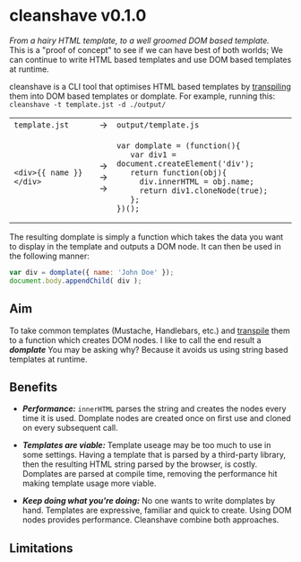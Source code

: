 # cleanshave v0.1.0
_From a hairy HTML template, to a well groomed DOM based template._  
This is a "proof of concept" to see if we can have best of both worlds; We can continue to write HTML based templates and use DOM based templates at runtime.

cleanshave is a CLI tool that optimises HTML based templates by [transpiling](http://en.wikipedia.org/wiki/Source-to-source_compiler) them into DOM based templates or domplate.
For example, running this:  
`cleanshave -t template.jst -d ./output/`

<table>
<tr><td><code>template.jst</code></td><td>&rarr;</td><td><code>output/template.js</code></td></tr>
<tr>
<td>
<pre>
<code>&lt;div&gt;{{ name }}&lt;/div&gt;</code>
</pre>
</td>
<td>&rarr;<br />&rarr;<br />&rarr;<br /></td>
<td>
<pre>
<code>var domplate = (function(){
   var div1 = document.createElement('div');
   return function(obj){
     div.innerHTML = obj.name;
     return div1.cloneNode(true);
   };
})();</code>
</pre>
</td>
</tr>
</table>

The resulting domplate is simply a function which takes the data you want to display in the template and outputs a DOM node. It can then be used in the following manner:

```javascript 
var div = domplate({ name: 'John Doe' });
document.body.appendChild( div );
``` 

## Aim
To take common templates (Mustache, Handlebars, etc.) and [transpile](http://en.wikipedia.org/wiki/Source-to-source_compiler) them to a function which creates DOM nodes. I like to call the end result a ***domplate***
You may be asking why? Because it avoids us using string based templates at runtime.

## Benefits
- ***Performance:*** `innerHTML` parses the string and creates the nodes every time it is used. Domplate nodes are created once on first use and cloned on every subsequent call.

- ***Templates are viable:*** Template useage may be too much to use in some settings. Having a template that is parsed by a third-party library, then the resulting HTML string parsed by the browser, is costly. Domplates are parsed at compile time, removing the performance hit making template usage more viable.

- ***Keep doing what you're doing:*** No one wants to write domplates by hand. Templates are expressive, familiar and quick to create. Using DOM nodes provides performance. Cleanshave combine both approaches.

## Limitations

